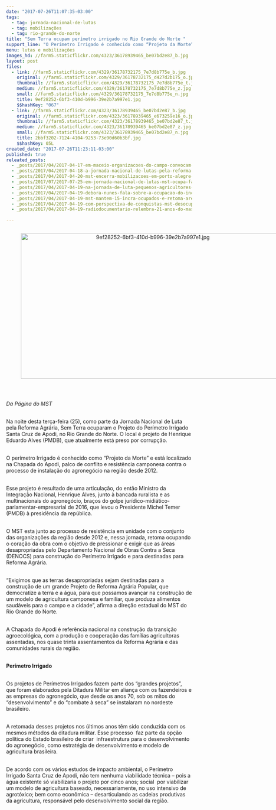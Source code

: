 ```yaml
---
date: "2017-07-26T11:07:35-03:00"
tags:
  - tag: jornada-nacional-de-lutas
  - tag: mobilizações
  - tag: rio-grande-do-norte
title: "Sem Terra ocupam perímetro irrigado no Rio Grande do Norte "
support_line: "O Perímetro Irrigado é conhecido como “Projeto da Morte” e está localizado na Chapada do Apodi, palco de conflito e resistência camponesa "
menu: lutas e mobilizações
images_hd: //farm5.staticflickr.com/4323/36178939465_be07bd2e87_b.jpg
layout: post
files:
  - link: //farm5.staticflickr.com/4329/36178732175_7e7d8b775e_b.jpg
    original: //farm5.staticflickr.com/4329/36178732175_d427d2b175_o.jpg
    thumbnail: //farm5.staticflickr.com/4329/36178732175_7e7d8b775e_t.jpg
    medium: //farm5.staticflickr.com/4329/36178732175_7e7d8b775e_z.jpg
    small: //farm5.staticflickr.com/4329/36178732175_7e7d8b775e_n.jpg
    title: 9ef28252-6bf3-410d-b996-39e2b7a997e1.jpg
    $$hashKey: "067"
  - link: //farm5.staticflickr.com/4323/36178939465_be07bd2e87_b.jpg
    original: //farm5.staticflickr.com/4323/36178939465_e673259e16_o.jpg
    thumbnail: //farm5.staticflickr.com/4323/36178939465_be07bd2e87_t.jpg
    medium: //farm5.staticflickr.com/4323/36178939465_be07bd2e87_z.jpg
    small: //farm5.staticflickr.com/4323/36178939465_be07bd2e87_n.jpg
    title: 2bbf3202-7124-4104-9253-73e90d60b3bf.jpg
    $$hashKey: 05L
created_date: "2017-07-26T11:23:11-03:00"
published: true
releated_posts:
  - _posts/2017/04/2017-04-17-em-maceio-organizacoes-do-campo-convocam-vigilia-em-frente-ao-tribunal-de-justica.md
  - _posts/2017/04/2017-04-18-a-jornada-nacional-de-lutas-pela-reforma-agraria-esta-dentro-do-contexto-politico-do-pais.md
  - _posts/2017/04/2017-04-20-mst-encerra-mobilizacoes-em-porto-alegre-com-doacao-de-alimentos-para-escola-indigena.md
  - _posts/2017/07/2017-07-25-em-jornada-nacional-de-lutas-mst-ocupa-fazenda-de-ministro-blairo-maggi.md
  - _posts/2017/04/2017-04-19-na-jornada-de-luta-pequenos-agricultores-e-sem-terra-retomam-as-terras-do-acu.md
  - _posts/2017/04/2017-04-19-debora-nunes-fala-sobre-a-ocupacao-do-incra-nacional-e-a-pauta-apresentada-ao-governo.md
  - _posts/2017/04/2017-04-19-mst-mantem-15-incra-ocupados-e-retoma-area-abandonada-por-eike-batista.md
  - _posts/2017/04/2017-04-19-com-perspectiva-de-conquistas-mst-desocupa-patios-do-incra-e-ministerio-da-fazenda-em-porto-alegre.md
  - _posts/2017/04/2017-04-19-radiodocumentario-relembra-21-anos-do-massacre-de-eldorado-dos-carajas.md

---
```

<div style="text-align:center">
<figure class="image" style="display:inline-block"><img alt="9ef28252-6bf3-410d-b996-39e2b7a997e1.jpg" height="394" src="//farm5.staticflickr.com/4329/36178732175_7e7d8b775e_b.jpg" width="700" />
<figcaption></figcaption>
</figure>
</div>

<p>&nbsp;</p>

<p><em>Da P&aacute;gina do MST&nbsp;</em></p>

<p><br />
Na noite desta ter&ccedil;a-feira (25), como parte da Jornada Nacional de Luta pela Reforma Agr&aacute;ria, Sem Terra ocuparam&nbsp;o Projeto do Per&iacute;metro Irrigado Santa Cruz de Apodi, no Rio Grande do Norte. O local &eacute; projeto de&nbsp;Henrique Eduardo Alves (PMDB), que atualmente est&aacute; preso por corrup&ccedil;&atilde;o.&nbsp;</p>

<p><br />
O per&iacute;metro Irrigado &eacute; conhecido como &ldquo;Projeto da Morte&rdquo;&nbsp;e est&aacute; localizado na Chapada do Apodi, palco de conflito e resist&ecirc;ncia camponesa contra o processo de instala&ccedil;&atilde;o do agroneg&oacute;cio na regi&atilde;o desde 2012.</p>

<p><br />
Esse projeto &eacute; resultado de uma articula&ccedil;&atilde;o, do ent&atilde;o Ministro da Integra&ccedil;&atilde;o Nacional, Henrique Alves, junto &agrave; bancada ruralista&nbsp;e as multinacionais do agroneg&oacute;cio, bra&ccedil;os do golpe jur&iacute;dico-midi&aacute;tico-parlamentar-empresarial de 2016, que levou o Presidente Michel Temer (PMDB) &agrave;&nbsp;presid&ecirc;ncia da rep&uacute;blica.</p>

<p><br />
O MST esta&nbsp;junto ao processo de resist&ecirc;ncia em unidade com o conjunto das organiza&ccedil;&otilde;es da regi&atilde;o&nbsp;desde 2012 e, nessa jornada, retoma ocupando o cora&ccedil;&atilde;o da obra&nbsp;com o objetivo de pressionar e exigir&nbsp;que as &aacute;reas desapropriadas pelo Departamento Nacional de Obras Contra a Seca (DENOCS)&nbsp;para constru&ccedil;&atilde;o do Per&iacute;metro Irrigado e para destinadas para Reforma Agr&aacute;ria.&nbsp;</p>

<p><br />
&ldquo;Exigimos que as terras desapropriadas sejam destinadas para a constru&ccedil;&atilde;o de um grande Projeto de Reforma Agr&aacute;ria Popular, que democratize a terra e a&nbsp;&aacute;gua, para que possamos avan&ccedil;ar&nbsp;na constru&ccedil;&atilde;o de um modelo de agricultura camponesa e familiar, que produza alimentos saud&aacute;veis para o campo e a cidade&rdquo;, afirma a dire&ccedil;&atilde;o estadual do MST do Rio Grande do Norte.</p>

<p><br />
A Chapada do Apodi &eacute; refer&ecirc;ncia nacional na constru&ccedil;&atilde;o da transi&ccedil;&atilde;o agroecol&oacute;gica, com a produ&ccedil;&atilde;o e coopera&ccedil;&atilde;o das fam&iacute;lias agricultoras assentadas, nos quase trinta assentamentos da Reforma Agr&aacute;ria e das comunidades rurais da regi&atilde;o.&nbsp;</p>

<p><br />
<strong>Per&iacute;metro Irrigado</strong></p>

<p><br />
Os projetos de Per&iacute;metros Irrigados fazem parte dos &ldquo;grandes projetos&rdquo;, que foram elaborados pela Ditadura Militar em alian&ccedil;a com os fazendeiros e as empresas do agroneg&oacute;cio, que desde os anos 70, sob os mitos do &ldquo;desenvolvimento&rdquo; e do &ldquo;combate &agrave;&nbsp;seca&rdquo; se instalaram no nordeste brasileiro.</p>

<p><br />
A retomada desses projetos nos &uacute;ltimos anos t&ecirc;m sido conduzida com os mesmos m&eacute;todos da ditadura militar. Esse processo&nbsp;&nbsp;faz parte da op&ccedil;&atilde;o pol&iacute;tica&nbsp;do Estado brasileiro&nbsp;de&nbsp;criar &nbsp;infraestrutura para o desenvolvimento do agroneg&oacute;cio, como estrat&eacute;gia de desenvolvimento e modelo de agricultura brasileira.</p>

<p><br />
De acordo com os v&aacute;rios estudos de impacto ambiental, o Per&iacute;metro Irrigado Santa Cruz de Apodi, n&atilde;o tem nenhuma viabilidade t&eacute;cnica &ndash; pois a &aacute;gua existente s&oacute; viabilizaria o projeto por cinco anos; social &nbsp;por viabilizar um modelo de agricultura baseado, necessariamente, no uso intensivo de agrot&oacute;xico; bem como econ&ocirc;mica &ndash; desarticulando as cadeias produtivas da agricultura, respons&aacute;vel pelo desenvolvimento social da regi&atilde;o.</p>
